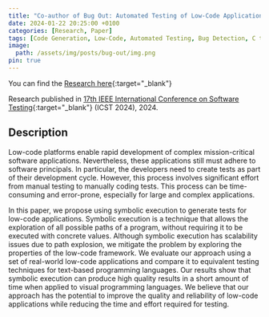 ```yaml
---
title: "Co-author of Bug Out: Automated Testing of Low-Code Applications"
date: 2024-01-22 20:25:00 +0100
categories: [Research, Paper]
tags: [Code Generation, Low-Code, Automated Testing, Bug Detection, C transpiler]
image:
  path: /assets/img/posts/bug-out/img.png
pin: true
---
```


You can find the [Research here](https://conf.researchr.org/details/icst-2024/icst-2024-industry/5/BugOut-Automated-Test-Generation-and-Bug-Detection-for-Low-Code){:target="_blank"}

Research published in [17th IEEE International Conference on Software Testing](https://conf.researchr.org/track/icst-2024/icst-2024-industry#event-overview){:target="_blank"} (ICST 2024), 2024.

## Description

Low-code platforms enable rapid development of complex mission-critical software applications. Nevertheless, these applications still must adhere to software principals. In particular, the developers need to create tests as part of their development cycle. However, this process involves significant effort from manual testing to manually coding tests. This process can be time-consuming and error-prone, especially for large and complex applications.

In this paper, we propose using symbolic execution to generate tests for low-code applications. Symbolic execution is a technique that allows the exploration of all possible paths of a program, without requiring it to be executed with concrete values. Although symbolic execution has scalability issues due to path explosion, we mitigate the problem by exploring the properties of the low-code framework. We evaluate our approach using a set of real-world low-code applications and compare it to equivalent testing techniques for text-based programming languages. Our results show that symbolic execution can produce high quality results in a short amount of time when applied to visual programming languages. We believe that our approach has the potential to improve the quality and reliability of low-code applications while reducing the time and effort required for testing.
